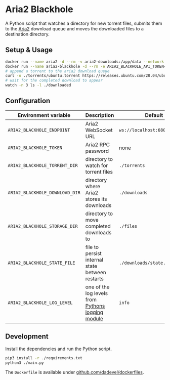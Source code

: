 # Aria2 Blackhole

A Python script that watches a directory for new torrent files, submits them to the [Aria2](https://github.com/aria2/aria2/) download queue and moves the downloaded files to a destination directory.

## Setup & Usage

~~~ bash
docker run --name aria2 -d --rm -v aria2-downloads:/app/data --network host ghcr.io/dadevel/aria2
docker run --name aria2-blackhole -d --rm -e ARIA2_BLACKHOLE_API_TOKEN=changeme -v $PWD/torrents:/app/data/torrents -v aria2-downloads:/app/data/downloads -v $PWD/downloaded:/app/data/files --network host ghcr.io/dadevel/aria2-blackhole
# append a torrent to the aria2 download queue
curl -o ./torrents/ubuntu.torrent https://releases.ubuntu.com/20.04/ubuntu-20.04.3-live-server-amd64.iso.torrent
# wait for the completed download to appear
watch -n 3 ls -l ./downloaded
~~~

## Configuration

Environment variable | Description | Default
---------------------|-------------|--------
`ARIA2_BLACKHOLE_ENDPOINT` | Aria2 WebSocket URL | `ws://localhost:6800/jsonrpc`
`ARIA2_BLACKHOLE_TOKEN` | Aria2 RPC password | none
`ARIA2_BLACKHOLE_TORRENT_DIR` | directory to watch for torrent files | `./torrents`
`ARIA2_BLACKHOLE_DOWNLOAD_DIR` | directory where Aria2 stores its downloads | `./downloads`
`ARIA2_BLACKHOLE_STORAGE_DIR` | directory to move completed downloads to | `./files`
`ARIA2_BLACKHOLE_STATE_FILE` | file to persist internal state between restarts | `./downloads/state.json`
`ARIA2_BLACKHOLE_LOG_LEVEL` | one of the log levels from [Pythons logging module](https://docs.python.org/3/library/logging.html#logging-levels) | `info`

## Development

Install the dependencies and run the Python script.

~~~ bash
pip3 install -r ./requirements.txt
python3 ./main.py
~~~

The `Dockerfile` is available under [github.com/dadevel/dockerfiles](https://github.com/dadevel/dockerfiles/tree/main/aria2-blackhole).
